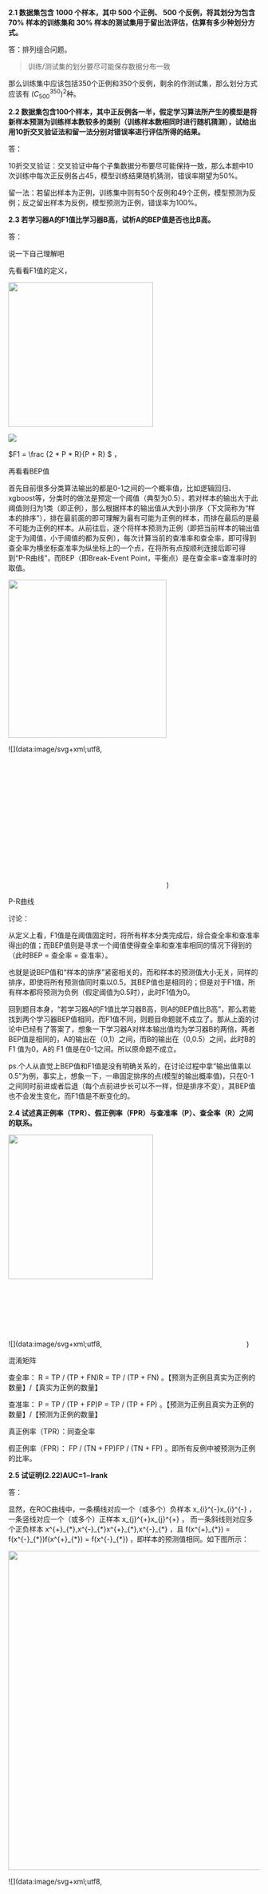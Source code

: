 **2.1 数据集包含 1000 个样本，其中 500 个正例、 500 个反例，将其划分为包含 70% 样本的训练集和 30% 样本的测试集用于留出法评估，估算有多少种划分方式。**

答：排列组合问题。

> 训练/测试集的划分要尽可能保存数据分布一致

那么训练集中应该包括350个正例和350个反例，剩余的作测试集，那么划分方式应该有 $(C^{350}_{500})^2$种。

  

**2.2 数据集包含100个样本，其中正反例各一半，假定学习算法所产生的模型是将新样本预测为训练样本数较多的类别（训练样本数相同时进行随机猜测），试给出用10折交叉验证法和留一法分别对错误率进行评估所得的结果。**

答：

10折交叉验证：交叉验证中每个子集数据分布要尽可能保持一致，那么本题中10次训练中每次正反例各占45，模型训练结果随机猜测，错误率期望为50%。

留一法：若留出样本为正例，训练集中则有50个反例和49个正例，模型预测为反例；反之留出样本为反例，模型预测为正例，错误率为100%。

  

**2.3 若学习器A的F1值比学习器B高，试析A的BEP值是否也比B高。**

答：

说一下自己理解吧

先看看F1值的定义，

<img src="https://pic2.zhimg.com/v2-08db7180bcfaee289df080695493461d\_b.jpg" data-caption="" data-size="small" data-rawwidth="290" data-rawheight="121" class="content\_image" width="290"/>

![](https://pic2.zhimg.com/80/v2-08db7180bcfaee289df080695493461d_1440w.webp)

$F1 = \frac {2 * P * R}{P + R} $ ，

再看看BEP值

首先目前很多分类算法输出的都是0-1之间的一个概率值，比如逻辑回归、xgboost等，分类时的做法是预定一个阈值（典型为0.5），若对样本的输出大于此阈值则归为1类（即正例），那么根据样本的输出值从大到小排序（下文简称为“样本的排序”），排在最前面的即可理解为最有可能为正例的样本，而排在最后的是最不可能为正例的样本。从前往后，逐个将样本预测为正例（即把当前样本的输出值定于为阈值，小于阈值的都为反例），每次计算当前的查准率和查全率，即可得到查全率为横坐标查准率为纵坐标上的一个点，在将所有点按顺利连接后即可得到“P-R曲线”，而BEP（即Break-Event Point，平衡点）是在查全率=查准率时的取值。

<img src="https://pic4.zhimg.com/v2-48c7162b241134945cc1994a3348f86f\_b.jpg" data-size="small" data-rawwidth="317" data-rawheight="269" class="content\_image" width="317"/>

![](data:image/svg+xml;utf8,<svg xmlns='http://www.w3.org/2000/svg' width='317' height='269'></svg>)

P-R曲线

  

讨论：

从定义上看，F1值是在阈值固定时，将所有样本分类完成后，综合查全率和查准率得出的值；而BEP值则是寻求一个阈值使得查全率和查准率相同的情况下得到的（此时BEP = 查全率 = 查准率）。

也就是说BEP值和“样本的排序”紧密相关的，而和样本的预测值大小无关，同样的排序，即使将所有预测值同时乘以0.5，其BEP值也是相同的；但是对于F1值，所有样本都将预测为负例（假定阈值为0.5时），此时F1值为0。

回到题目本身，“若学习器A的F1值比学习器B高，则A的BEP值比B高”，那么若能找到两个学习器BEP值相同，而F1值不同，则题目命题就不成立了。那从上面的讨论中已经有了答案了，想象一下学习器A对样本输出值均为学习器B的两倍，两者BEP值是相同的，A的输出在（0,1）之间，而B的输出在（0,0.5）之间，此时B的 F1 值为0，A的 F1 值是在0-1之间。所以原命题不成立。

  

ps.个人从直觉上BEP值和F1值是没有明确关系的，在讨论过程中拿“输出值乘以0.5”为例，事实上，想象一下，一串固定排序的点(模型的输出概率值)，只在0-1之间同时前进或者后退（每个点前进步长可以不一样，但是排序不变），其BEP值也不会发生变化，而F1值是不断变化的。

  

**2.4 试述真正例率（TPR）、假正例率（FPR）与查准率（P）、查全率（R）之间的联系。**

<img src="https://pic2.zhimg.com/v2-08db7180bcfaee289df080695493461d\_b.jpg" data-size="small" data-rawwidth="290" data-rawheight="121" class="content\_image" width="290"/>

![](data:image/svg+xml;utf8,<svg xmlns='http://www.w3.org/2000/svg' width='290' height='121'></svg>)

混淆矩阵

查全率： R = TP / (TP + FN)R = TP / (TP + FN) 。【预测为正例且真实为正例的数量】/【真实为正例的数量】

查准率： P = TP / (TP + FP)P = TP / (TP + FP) 。【预测为正例且真实为正例的数量】/【预测为正例的数量】

真正例率（TPR）：同查全率

假正例率（FPR）： FP / (TN + FP)FP / (TN + FP) 。即所有反例中被预测为正例的比率。

  

**2.5 试证明(2.22)AUC=1−lrank**

答：

显然，在ROC曲线中，一条横线对应一个（或多个）负样本 x\_{i}^{-}x\_{i}^{-} ， 一条竖线对应一个（或多个）正样本 x\_{j}^{+}x\_{j}^{+} ， 而一条斜线则对应多个正负样本 x^{+}\_{\*},x^{-}\_{\*}x^{+}\_{\*},x^{-}\_{\*} ，且 f(x^{+}\_{\*}) = f(x^{-}\_{\*})f(x^{+}\_{\*}) = f(x^{-}\_{\*}) ，即样本的预测值相同。如下图所示：

<img src="https://pic1.zhimg.com/v2-656f2eeb5e7f4bae8a5496e038bbb7e4\_b.jpg" data-caption="" data-size="normal" data-rawwidth="640" data-rawheight="473" class="origin\_image zh-lightbox-thumb" width="640" data-original="https://pic1.zhimg.com/v2-656f2eeb5e7f4bae8a5496e038bbb7e4\_r.jpg"/>

![](data:image/svg+xml;utf8,<svg xmlns='http://www.w3.org/2000/svg' width='640' height='473'></svg>)

其中 m\_{i}^{+}m\_{i}^{+} 对应一个（或多个预测值相同的）正例，而 m\_{j}m\_{j} 对应多个预测值相同的正负例 x^{+}\_{\*},x^{-}\_{\*}x^{+}\_{\*},x^{-}\_{\*} ，显然阴影部分的宽为 \\frac{\\sum\_{x^{-}\\in D^{-}} \\parallel(f(x^{-}) = f(m\_{j}))} {m^{-}}\\frac{\\sum\_{x^{-}\\in D^{-}} \\parallel(f(x^{-}) = f(m\_{j}))} {m^{-}} , m\_{i}^{+}m\_{i}^{+} 的纵坐标为 \\frac{\\sum\_{x\_{+}\\in D^{+}}\\parallel(f(x^{+})>f(m\_{j}))}{m^{\_+}}\\frac{\\sum\_{x\_{+}\\in D^{+}}\\parallel(f(x^{+})>f(m\_{j}))}{m^{\_+}}，而 m\_{j}m\_{j} 纵坐标为 \\frac{\\sum\_{x\_{+}\\in D^{+}}\\parallel(f(x^{+})>f(m\_{j}))}{m^{\_+}} + \\frac{\\sum\_{x\_{+}\\in D^{+}}\\parallel(f(x^{+})=f(m\_{j}))}{m^{\_+}}\\frac{\\sum\_{x\_{+}\\in D^{+}}\\parallel(f(x^{+})>f(m\_{j}))}{m^{\_+}} + \\frac{\\sum\_{x\_{+}\\in D^{+}}\\parallel(f(x^{+})=f(m\_{j}))}{m^{\_+}} ，于是阴影部分面积则为 \\frac{(\\sum\_{x^{-}\\in D^{-}} \\parallel(f(x^{-}) = f(m\_{j})))\*(\\sum\_{x^{+}\\in D^{+}} (\\frac{1}{2}\\parallel(f(x^{+}) = f(m\_{j}))+\\parallel(f(x^{+}) > f(m\_{j})))} {m^{-}m^{+}}\\frac{(\\sum\_{x^{-}\\in D^{-}} \\parallel(f(x^{-}) = f(m\_{j})))\*(\\sum\_{x^{+}\\in D^{+}} (\\frac{1}{2}\\parallel(f(x^{+}) = f(m\_{j}))+\\parallel(f(x^{+}) > f(m\_{j})))} {m^{-}m^{+}}

令 D^{-}\_{|f(D^{-})|}D^{-}\_{|f(D^{-})|} 表示预测值唯一的负例集合，即原负例集合中以预测值 f(x)f(x) 去重，那么AUC值为： \\sum\_{m \\in D^{-}\_{|f(D^{-})|}}\\frac{(\\sum\_{x^{-}\\in D^{-}} \\parallel(f(x^{-}) = f(m)))\*(\\sum\_{x^{+}\\in D^{+}} (\\frac{1}{2}\\parallel(f(x^{+}) = f(m))+\\parallel(f(x^{+}) > f(m)))} {m^{-}m^{+}}\\sum\_{m \\in D^{-}\_{|f(D^{-})|}}\\frac{(\\sum\_{x^{-}\\in D^{-}} \\parallel(f(x^{-}) = f(m)))\*(\\sum\_{x^{+}\\in D^{+}} (\\frac{1}{2}\\parallel(f(x^{+}) = f(m))+\\parallel(f(x^{+}) > f(m)))} {m^{-}m^{+}} 其中 \\sum\_{m \\in D^{-}\_{|f(D^{-})|}} (\\sum\_{x^{-}\\in D^{-}} \\parallel(f(x^{-}) = f(m))) \*\\sum\_{x^{+}\\in D^{+}} \\parallel(f(x^{+}) = f(m)) = \\sum\_{x^{+}\\in D^{+}}\\sum\_{x^{-}\\in D^{-}} \\parallel(f(x^{+}) = f(x^{-}))\\sum\_{m \\in D^{-}\_{|f(D^{-})|}} (\\sum\_{x^{-}\\in D^{-}} \\parallel(f(x^{-}) = f(m))) \*\\sum\_{x^{+}\\in D^{+}} \\parallel(f(x^{+}) = f(m)) = \\sum\_{x^{+}\\in D^{+}}\\sum\_{x^{-}\\in D^{-}} \\parallel(f(x^{+}) = f(x^{-}))

而 \\sum\_{m \\in D^{-}\_{|f(D^{-})|}} (\\sum\_{x^{-}\\in D^{-}} \\parallel(f(x^{-}) = f(m))) \*\\sum\_{x^{+}\\in D^{+}} \\parallel(f(x^{+}) > f(m)) = \\sum\_{x^{+}\\in D^{+}}\\sum\_{x^{-}\\in D^{-}} \\parallel(f(x^{+}) > f(x^{-}))\\sum\_{m \\in D^{-}\_{|f(D^{-})|}} (\\sum\_{x^{-}\\in D^{-}} \\parallel(f(x^{-}) = f(m))) \*\\sum\_{x^{+}\\in D^{+}} \\parallel(f(x^{+}) > f(m)) = \\sum\_{x^{+}\\in D^{+}}\\sum\_{x^{-}\\in D^{-}} \\parallel(f(x^{+}) > f(x^{-}))

于是 AUC = \\frac{1}{m^{+}m^{-}}\\sum\_{x^{+}\\in D^{+}}\\sum\_{x^{-}\\in D^{-}} (\\parallel(f(x^{+}) > f(x^{-})) + \\frac{1}{2}\\parallel(f(x^{+}) = f(x^{-})))AUC = \\frac{1}{m^{+}m^{-}}\\sum\_{x^{+}\\in D^{+}}\\sum\_{x^{-}\\in D^{-}} (\\parallel(f(x^{+}) > f(x^{-})) + \\frac{1}{2}\\parallel(f(x^{+}) = f(x^{-})))

于是 AUC + l\_{rank} = 1AUC + l\_{rank} = 1

  

**2.6 试述错误率和ROC曲线的联系**

答：错误率是在阈值固定的情况下得出的，ROC曲线是在阈值随着样本预测值变化的情况下得出的。ROC曲线上的每一个点，都对应着一个错误率。

  

**2.7 试证明任意一条ROC曲线都有一条代价曲线与之对应，反之亦然**

答：

首先“任意一条ROC曲线都有一条代价曲线与之对应”，显然ROC曲线上每个点（FPR，TPR）都对应着下图中一条线段，取所有线段的下届，即可得到唯一的代价曲线。

<img src="https://pic1.zhimg.com/v2-3fec1b69c9fd500fa446b2af35f64efc\_b.jpg" data-caption="" data-size="normal" data-rawwidth="406" data-rawheight="315" class="content\_image" width="406"/>

![](data:image/svg+xml;utf8,<svg xmlns='http://www.w3.org/2000/svg' width='406' height='315'></svg>)

反之，代价曲线实际上是一个多边形（在有限样本下），易理解，每条边都对应代价平面上一条线段，实际上从左向右遍历每一条边，即可得到ROC曲线上从左到右每一个点。

  

ps. ROC曲线对应着唯一条代价曲线，但是一条代价曲线可对应着多条不同的ROC曲线，如上图中，在绿、黄、蓝三条线段交于红点时，此时去掉黄色线段代价曲线是不会发生变化的，但是ROC曲线则会少一个点。

  

**2.8 Min-max 规范化和z-score 规范化的优缺点。**

答：

Min-max 规范化优点1、计算相对简单一点。2、当新样本进来时，只有在新样本大于原最大值或者小于原最小值时，才需要重新计算规范化之后的值。缺点在于1、容易受高杠杆点和离群点影响。

z-score 规范化优点在于。1、对异常值敏感低。缺点在于1、计算更负责。2、每次新样本进来都需要重新计算规范化。

  

**2.9 简述 \\chi^{2}\\chi^{2} 检验过程**

略

  

**2.10 试述Friedman 检验中使用式（2.34）和（2.35）的区别。**

略。没学过统计学。以后有机会再补。

本文转自 <https://zhuanlan.zhihu.com/p/42435889>，如有侵权，请联系删除。